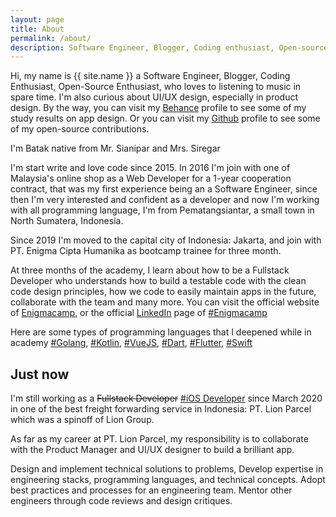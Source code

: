 ```yaml
---
layout: page
title: About
permalink: /about/
description: Software Engineer, Blogger, Coding enthusiast, Open-source enthusiast, who love to listening to music in spare time. Batak native from Mr. Sianipar and Mrs. Siregar
---
```


Hi, my name is <span class="uk-text-bold">{{ site.name }}</span> a <span class="pretty">Software Engineer</span>, Blogger, Coding Enthusiast, Open-Source Enthusiast, who loves to listening to music in spare time. I'm also curious about UI/UX design, especially in product design. By the way, you can visit my [Behance](https://behance.com/erwindosianipar) profile to see some of my study results on app design. Or you can visit my [Github](https://github.com/erwindosianipar) profile to see some of my <span class="pretty">open-source contributions</span>.

I'm <span class="pretty">Batak native</span> from Mr. Sianipar and Mrs. Siregar

I'm start write and love code since 2015. In 2016 I'm join with one of Malaysia's online shop as a Web Developer for a 1-year cooperation contract, that was my first experience being an a Software Engineer, since then I'm very interested and confident as a developer and now I'm working with all programming language, I'm from  Pematangsiantar, a small town in North Sumatera, Indonesia.

Since 2019 I'm moved to the capital city of Indonesia: Jakarta, and join with PT. Enigma Cipta Humanika as bootcamp trainee for three month.

At three months of the academy, I learn about how to be a Fullstack Developer who understands how to build a testable code with the clean code design principles, how we code to easily maintain apps in the future, collaborate with the team and many more. You can visit the official website of [Enigmacamp](https://www.enigmacamp.com/), or the official [LinkedIn](https://www.linkedin.com/company/enigma-camp/) page of [#Enigmacamp](https://www.linkedin.com/company/enigma-camp/)

Here are some types of programming languages that I deepened while in academy
[#Golang](https://golang.org/), [#Kotlin](https://kotlinlang.org/), [#VueJS](https://vuejs.org/), [#Dart](https://dart.dev/), [#Flutter](https://flutter.dev/), [#Swift](https://developer.apple.com/swift/)

## Just now

I'm still working as a <strike>Fullstack Developer</strike> [#iOS Developer]() since March 2020 in one of the best freight forwarding service in Indonesia: PT. Lion Parcel which was a spinoff of Lion Group.

As far as my career at PT. Lion Parcel, my responsibility is to collaborate with the Product Manager and UI/UX designer to build a brilliant app.

Design and implement technical solutions to problems, Develop expertise in engineering stacks, programming languages, and technical concepts. Adopt best practices and processes for an engineering team. Mentor other engineers through code reviews and design critiques.
